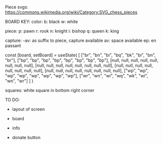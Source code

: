 Piece svgs:
https://commons.wikimedia.org/wiki/Category:SVG_chess_pieces



BOARD KEY:
color: 
b: black
w: white

piece: 
p: pawn
r: rook 
n: knight
i: bishop
q: queen
k: king

capture:
-av: as suffix to piece, capture available
av: space available
ep: en passant

const [board, setBoard] = useState(
    [
        ["br", "bn", "bi", "bq", "bk", "bi", "bn", "br"],
        ["bp", "bp", "bp", "bp", "bp", "bp", "bp", "bp"],
        [null, null, null, null, null, null, null, null],
        [null, null, null, null, null, null, null, null],
        [null, null, null, null, null, null, null, null],
        [null, null, null, null, null, null, null, null],
        ["wp", "wp", "wp", "wp", "wp", "wp", "wp", "wp"],
        ["wr", "wn", "wi", "wq", "wk", "wi", "wn", "wr"]
    ]
)

squares:
white square in bottom right corner




TO DO:

- layout of screen

- board 

- info 

- donate button


